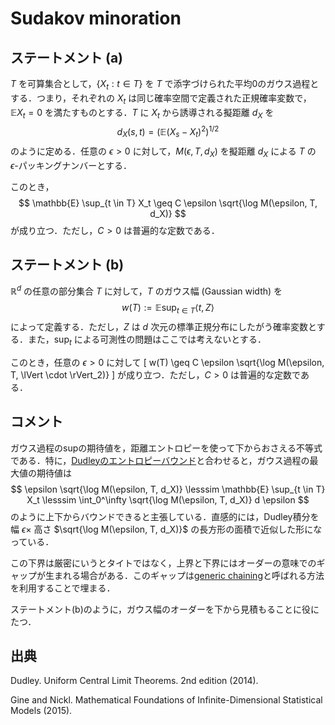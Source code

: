 # Sudakov minoration

## ステートメント (a)

$T$ を可算集合として，$\{ X_t: t \in T \}$ を $T$ で添字づけられた平均0のガウス過程とする．つまり，それぞれの $X_t$ は同じ確率空間で定義された正規確率変数で，$\mathbb{E} X_t = 0$ を満たすものとする．$T$ に $X_t$ から誘導される擬距離 $d_X$ を
$$
d_X(s, t) = (\mathbb{E} (X_s - X_t)^2)^{1/2}
$$
のように定める．任意の $\epsilon > 0$ に対して，$M(\epsilon, T, d_X)$ を擬距離 $d_X$ による $T$ の $\epsilon$-パッキングナンバーとする．

このとき，
$$
\mathbb{E} \sup_{t \in T} X_t \geq C \epsilon \sqrt{\log M(\epsilon, T, d_X)}
$$
が成り立つ．ただし，$C > 0$ は普遍的な定数である．

## ステートメント (b)

$\mathbb{R}^d$ の任意の部分集合 $T$ に対して，$T$ のガウス幅 (Gaussian width) を
$$
w(T) := \mathbb{E} \sup_{t \in T} \langle t, Z \rangle
$$
によって定義する．ただし，$Z$ は $d$ 次元の標準正規分布にしたがう確率変数とする．また，$\sup_t$ による可測性の問題はここでは考えないとする．

このとき，任意の $\epsilon > 0$ に対して
\[
w(T) \geq C \epsilon \sqrt{\log M(\epsilon, T, \lVert \cdot \rVert_2)}
\]
が成り立つ．ただし，$C > 0$ は普遍的な定数である．

## コメント

ガウス過程のsupの期待値を，距離エントロピーを使って下からおさえる不等式である．特に，[Dudleyのエントロピーバウンド](chaining.md)と合わせると，ガウス過程の最大値の期待値は
$$
\epsilon \sqrt{\log M(\epsilon, T, d_X)} \lesssim
\mathbb{E} \sup_{t \in T} X_t \lesssim
\int_0^\infty \sqrt{\log M(\epsilon, T, d_X)} d \epsilon
$$
のように上下からバウンドできると主張している．直感的には，Dudley積分を幅 $\epsilon \times$ 高さ $\sqrt{\log M(\epsilon, T, d_X)}$ の長方形の面積で近似した形になっている．

この下界は厳密にいうとタイトではなく，上界と下界にはオーダーの意味でのギャップが生まれる場合がある．このギャップは[generic chaining](generic_chaining.md)と呼ばれる方法を利用することで埋まる．

ステートメント(b)のように，ガウス幅のオーダーを下から見積もることに役にたつ．

## 出典

Dudley. Uniform Central Limit Theorems. 2nd edition (2014).

Gine and Nickl. Mathematical Foundations of Infinite-Dimensional Statistical Models (2015).

